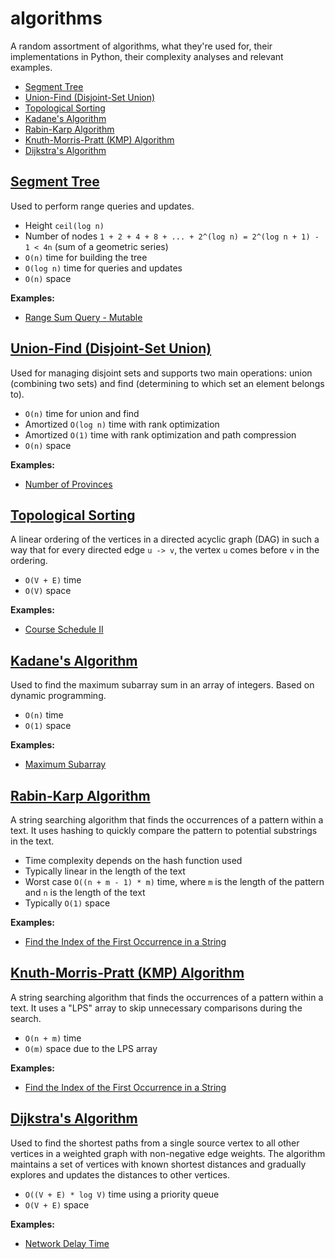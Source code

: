 # algorithms

A random assortment of algorithms, what they're used for, their implementations in Python, their complexity analyses and relevant examples.

* [Segment Tree](#segment-tree)
* [Union-Find (Disjoint-Set Union)](#union-find-disjoint-set-union)
* [Topological Sorting](#topological-sorting)
* [Kadane's Algorithm](#kadanes-algorithm)
* [Rabin-Karp Algorithm](#rabin-karp-algorithm)
* [Knuth-Morris-Pratt (KMP) Algorithm](#knuth-morris-pratt-kmp-algorithm)
* [Dijkstra's Algorithm](#dijkstras-algorithm)

## [Segment Tree](/python/segment-tree.py)

Used to perform range queries and updates.

* Height `ceil(log n)`
* Number of nodes `1 + 2 + 4 + 8 + ... + 2^(log n) = 2^(log n + 1) - 1 < 4n` (sum of a geometric series)
* `O(n)` time for building the tree
* `O(log n)` time for queries and updates
* `O(n)` space

**Examples:**

* [Range Sum Query - Mutable](https://leetcode.com/problems/range-sum-query-mutable/description/)

## [Union-Find (Disjoint-Set Union)](/python/union-find.py)

Used for managing disjoint sets and supports two main operations: union (combining two sets) and find (determining to which set an element belongs to).

* `O(n)` time for union and find
* Amortized `O(log n)` time with rank optimization
* Amortized `O(1)` time with rank optimization and path compression
* `O(n)` space

**Examples:**

* [Number of Provinces](https://leetcode.com/problems/number-of-provinces/description/)

## [Topological Sorting](/python/topological-sorting.py)

A linear ordering of the vertices in a directed acyclic graph (DAG) in such a way that for every directed edge `u -> v`, the vertex `u`  comes before `v` in the ordering.

* `O(V + E)` time
* `O(V)` space

**Examples:**

* [Course Schedule II](https://leetcode.com/problems/course-schedule-ii/description/)

## [Kadane's Algorithm](/python/kadanes-algorithm.py)

Used to find the maximum subarray sum in an array of integers. Based on dynamic programming.

* `O(n)` time
* `O(1)` space

**Examples:**

* [Maximum Subarray](https://leetcode.com/problems/maximum-subarray/description/)

## [Rabin-Karp Algorithm](/python/rabin-karp-algorithm.py)

A string searching algorithm that finds the occurrences of a pattern within a text. It uses hashing to quickly compare the pattern to potential substrings in the text.

* Time complexity depends on the hash function used
* Typically linear in the length of the text
* Worst case `O((n + m - 1) * m)` time, where `m` is the length of the pattern and `n` is the length of the text
* Typically `O(1)` space

**Examples:**

* [Find the Index of the First Occurrence in a String](https://leetcode.com/problems/find-the-index-of-the-first-occurrence-in-a-string/description/)

## [Knuth-Morris-Pratt (KMP) Algorithm](/python/kmp-algorithm.py)

A string searching algorithm that finds the occurrences of a pattern within a text. It uses a "LPS" array to skip unnecessary comparisons during the search.

* `O(n + m)` time
* `O(m)` space due to the LPS array

**Examples:**

* [Find the Index of the First Occurrence in a String](https://leetcode.com/problems/find-the-index-of-the-first-occurrence-in-a-string/description/)

## [Dijkstra's Algorithm](/python/dijkstras-algorithm.py)

Used to find the shortest paths from a single source vertex to all other vertices in a weighted graph with non-negative edge weights. The algorithm maintains a set of vertices with known shortest distances and gradually explores and updates the distances to other vertices.

* `O((V + E) * log V)` time using a priority queue
* `O(V + E)` space

**Examples:**

* [Network Delay Time](https://leetcode.com/problems/network-delay-time/description/)
